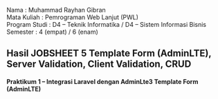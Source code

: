 Nama : Muhammad Rayhan Gibran <br>
Mata Kuliah : Pemrograman Web Lanjut (PWL) <br>
Program Studi : D4 – Teknik Informatika / D4 – Sistem Informasi Bisnis <br>
Semester : 4 (empat) / 6 (enam)  <br>

## Hasil JOBSHEET 5 Template Form (AdminLTE), Server Validation, Client Validation, CRUD

#### Praktikum 1 – Integrasi Laravel dengan AdminLte3 Template Form (AdminLTE)







